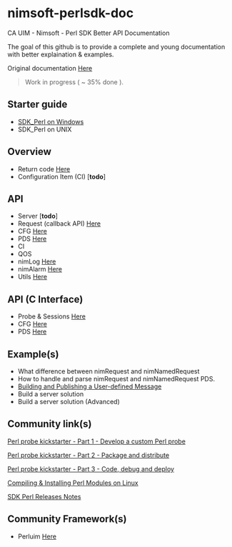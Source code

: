 # nimsoft-perlsdk-doc
CA UIM - Nimsoft - Perl SDK Better API Documentation

The goal of this github is to provide a complete and young documentation with better explaination & examples.

Original documentation [Here](http://docs.nimsoft.com/prodhelp/en_US/Monitor/SDK/PerlSDK/index.htm?toc.htm?2186383.html)

> Work in progress ( ~ 35% done ). 

## Starter guide

- [SDK_Perl on Windows](starterguide/windows.md)
- SDK_Perl on UNIX

## Overview 

- Return code [Here](return_code.md)
- Configuration Item (CI) [**todo**]

## API 

- Server [**todo**]
- Request (callback API) [Here](request.md)
- CFG [Here](cfg_nimbus.md)
- PDS [Here](pds.md)
- CI
- QOS
- nimLog [Here](nimLog.md)
- nimAlarm [Here](nimAlarm.md)
- Utils [Here](util.md)

## API (C Interface)

- Probe & Sessions [Here](probe.md)
- CFG [Here](cfg_cway.md)
- PDS [Here](pds_cway.md)

## Example(s)

- What difference between nimRequest and nimNamedRequest
- How to handle and parse nimRequest and nimNamedRequest PDS.
- [Building and Publishing a User-defined Message](examples/publishing-user-message.md)
- Build a server solution
- Build a server solution (Advanced)

## Community link(s)

[Perl probe kickstarter - Part 1 - Develop a custom Perl probe](https://communities.ca.com/docs/DOC-231172625)

[Perl probe kickstarter - Part 2 - Package and distribute](https://communities.ca.com/docs/DOC-231172657)

[Perl probe kickstarter - Part 3 - Code, debug and deploy](https://communities.ca.com/docs/DOC-231172784)

[Compiling & Installing Perl Modules on Linux](https://communities.ca.com/docs/DOC-231169163)

[SDK Perl Releases Notes](http://docs.nimsoft.com/prodhelp/en_US/Monitor/SDK/PerlSDK/ReleaseNotes/Perl%20SDK-2013%205.05.pdf)

## Community Framework(s)

- Perluim [Here](https://github.com/fraxken/perluim)

